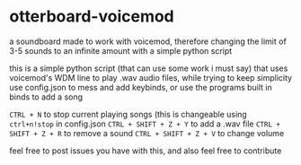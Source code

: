 # otterboard-voicemod
a soundboard made to work with voicemod, therefore changing the limit of 3-5 sounds to an infinite amount with a simple python script

this is a simple python script (that can use some work i must say) that uses voicemod's WDM line to play .wav audio files, while trying to keep simplicity
use config.json to mess and add keybinds, or use the programs built in binds to add a song

`CTRL + N` to stop current playing songs (this is changeable using `ctrl+n!stop` in config.json
`CTRL + SHIFT + Z + Y` to add a .wav file
`CTRL + SHIFT + Z + R` to remove a sound
`CTRL + SHIFT + Z + V` to change volume

feel free to post issues you have with this, and also feel free to contribute
